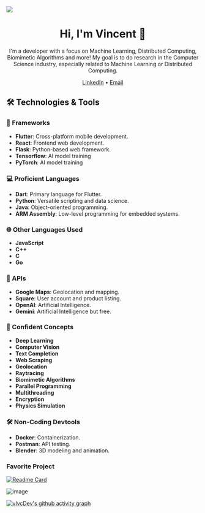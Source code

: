 <img src="https://github.com/user-attachments/assets/e1f2a1ba-886d-4964-944e-cacd82bbd3d3">
<h1 align="center">Hi, I'm Vincent 👋</h1>

<p align="center">
  I'm a developer with a focus on Machine Learning, Distributed Computing, Biomimetic Algorithms and more! My goal is to do research in the Computer Science industry, especially related to Machine Learning or Distributed Computing.
</p>

<p align="center">
  <a href="https://www.linkedin.com/in/vlvcdev">LinkedIn</a> •
  <a href="mailto:vlvcDev@gmail.com">Email</a>
</p>

## 🛠 Technologies & Tools

### 🧰 Frameworks
- **Flutter**: Cross-platform mobile development.
- **React**: Frontend web development.
- **Flask**: Python-based web framework.
- **Tensorflow**: AI model training
- **PyTorch**: AI model training

### 💻 Proficient Languages
- **Dart**: Primary language for Flutter.
- **Python**: Versatile scripting and data science.
- **Java**: Object-oriented programming.
- **ARM Assembly**: Low-level programming for embedded systems.

### 🌐 Other Languages Used
- **JavaScript**
- **C++**
- **C**
- **Go**

### 📡 APIs
- **Google Maps**: Geolocation and mapping.
- **Square**: User account and product listing.
- **OpenAI**: Artificial Intelligence.
- **Gemini**: Artificial Intelligence but free.

### 🧠 Confident Concepts
- **Deep Learning**
- **Computer Vision**
- **Text Completion**
- **Web Scraping**
- **Geolocation**
- **Raytracing**
- **Biomimetic Algorithms**
- **Parallel Programming**
- **Multithreading**
- **Encryption**
- **Physics Simulation**

### 🛠 Non-Coding Devtools
- **Docker**: Containerization.
- **Postman**: API testing.
- **Blender**: 3D modeling and animation.

### Favorite Project
[![Readme Card](https://github-readme-stats.vercel.app/api/pin/?username=vlvcDev&repo=Physarum-glsl&theme=dark)](https://github.com/vlvcDev/Physarum-glsl)
<!--![longslime](https://github.com/vlvcDev/vlvcDev/assets/144645040/947470c3-d8ce-4daf-a0d5-8f3ff43ec63a)-->
![image](https://github.com/vlvcDev/vlvcDev/assets/144645040/d19966cf-0b3e-4956-86e5-6e4529492830)


[![vlvcDev's github activity graph](https://github-readme-activity-graph.vercel.app/graph?username=vlvcDev&theme=high-contrast&line=FF0000&point=FFEEEE&area=true&area_color=FF1111)](https://github.com/vlvcDev/github-readme-activity-graph)
